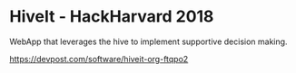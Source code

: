 # HiveIt - HackHarvard 2018 

WebApp that leverages the hive to implement supportive decision making.

https://devpost.com/software/hiveit-org-ftqpo2
